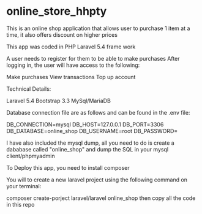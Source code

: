 # online_store_hhpty
This is an online shop application that allows user to purchase 1 item at a time, it also offers discount on higher prices

This app was coded in PHP Laravel 5.4 frame work

A user needs to register for them to be able to make purchases
After logging in, the user will have access to the following:

Make purchases
View transactions
Top up account

Technical Details:

Laravel 5.4
Bootstrap 3.3
MySql/MariaDB

Database connection file are as follows and can be found in the .env file:

DB_CONNECTION=mysql
DB_HOST=127.0.0.1
DB_PORT=3306
DB_DATABASE=online_shop
DB_USERNAME=root
DB_PASSWORD=


I have also included the mysql dump, all you need to do is create a dababase called "online_shop" and dump the SQL in your mysql client/phpmyadmin

To Deploy this app, you need to install composer

You will to create a new laravel project using the following command on your terminal:

composer create-porject laravel/laravel online_shop then copy all the code in this repo

